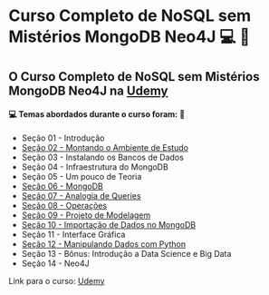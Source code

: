 # Curso Completo de NoSQL sem Mistérios MongoDB Neo4J 💻 :game_die:
## O Curso Completo de NoSQL sem Mistérios MongoDB Neo4J na [Udemy](https://www.udemy.com/course/curso-banco-de-dados-nosql-mongodb-neo4j-redis/)
#### :computer: Temas abordados durante o curso foram: :rocket:
- Seção 01 - Introdução
- [Seção 02 - Montando o Ambiente de Estudo](https://github.com/romulovieira777/Curso_completo_de_NoSQ_sem_misterios_MongoDB_Neo4J/tree/main/Se%C3%A7%C3%A3o%2002%20-%20Montando%20o%20Ambiente%20de%20Estudo)
- Seção 03 - Instalando os Bancos de Dados
- Seção 04 - Infraestrutura do MongoDB
- Seção 05 - Um pouco de Teoria
- [Seção 06 - MongoDB](https://github.com/romulovieira777/Curso_completo_de_NoSQ_sem_misterios_MongoDB_Neo4J/tree/main/Se%C3%A7%C3%A3o%2006%20-%20MongoDB)
- [Seção 07 - Analogia de Queries](https://github.com/romulovieira777/Curso_completo_de_NoSQ_sem_misterios_MongoDB_Neo4J/tree/main/Se%C3%A7%C3%A3o%2007%20-%20Analogia%20de%20Queries)
- [Seção 08 - Operações](https://github.com/romulovieira777/Curso_completo_de_NoSQ_sem_misterios_MongoDB_Neo4J/tree/main/Se%C3%A7%C3%A3o%2008%20-%20Opera%C3%A7%C3%B5es)
- [Seção 09 - Projeto de Modelagem](https://github.com/romulovieira777/Curso_completo_de_NoSQ_sem_misterios_MongoDB_Neo4J/tree/main/Se%C3%A7%C3%A3o%2009%20-%20Projeto%20de%20Modelagem)
- [Seção 10 - Importação de Dados no MongoDB](https://github.com/romulovieira777/Curso_completo_de_NoSQ_sem_misterios_MongoDB_Neo4J/tree/main/Se%C3%A7%C3%A3o%2010%20-%20Importa%C3%A7%C3%A3o%20de%20Dados%20no%20MongoDB)
- Seção 11 - Interface Gráfica
- [Seção 12 - Manipulando Dados com Python](https://github.com/romulovieira777/Curso_completo_de_NoSQ_sem_misterios_MongoDB_Neo4J/tree/main/Se%C3%A7%C3%A3o%2012%20-%20Manipulando%20Dados%20com%20Python)
- Seção 13 - Bônus: Introdução a Data Science e Big Data
- Seção 14 - Neo4J

Link para o curso: [Udemy](https://www.udemy.com/course/curso-banco-de-dados-nosql-mongodb-neo4j-redis/)

